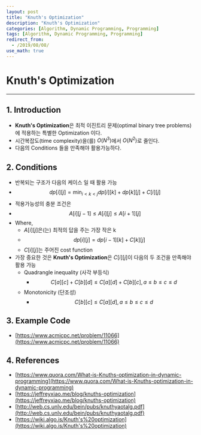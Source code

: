 ```yaml
---
layout: post
title: "Knuth's Optimization"
description: "Knuth's Optimization"
categories: [Algorithm, Dynamic Programming, Programming]
tags: [Algorithm, Dynamic Programming, Programming]
redirect_from:
  - /2019/08/08/
use_math: true
---
```


# Knuth's Optimization

---

## 1. Introduction
- **Knuth's Optimization**은 최적 이진트리 문제(optimal binary tree problems)에 적용하는 특별한 Optimization 이다.
- 시간복잡도(time complexity)을(를) $O(N^3)$에서 $O(N^2)$로 줄인다.
- 다음의 Conditions 들을 만족해야 활용가능하다.

## 2. Conditions
- 반복되는 구조가 다음의 케이스 일 때 활용 가능
- $$ dp[i][j] = \min_{i < k < j}{dp[i][k] + dp[k][j]} + C[i][j] $$
- 적용가능성의 충분 조건은
- $$ A[i][j - 1] \le A[i][j] \le A[i + 1][j] $$
- Where,
  - $A[i][j]$은(는) 최적의 답을 주는 가장 작은 k
  - $$ dp[i][j] = dp[i - 1][k] + C[k][j] $$
  - $C[i][j]$는 주어진 cost function
- 가장 중요한 것은 **Knuth's Optimization**은 $C[i][j]$이 다음의 두 조건을 만족해야 활용 가능
  - Quadrangle inequality (사각 부등식)
    - $$ C[a][c] + C[b][d] \le C[a][d] + C[b][c], a \le b \le c \le d $$
  - Monotonicity (단조성)
    - $$ C[b][c] \le C[a][d], a \le b \le c \le d $$

## 3. Example Code
- [https://www.acmicpc.net/problem/11066](https://www.acmicpc.net/problem/11066)
<script src="https://gist.github.com/bossm0n5t3r/078882c5b916974a3829513f387a0a26.js"></script>

## 4. References
- [https://www.quora.com/What-is-Knuths-optimization-in-dynamic-programming](https://www.quora.com/What-is-Knuths-optimization-in-dynamic-programming)
- [https://jeffreyxiao.me/blog/knuths-optimization](https://jeffreyxiao.me/blog/knuths-optimization)
- [http://web.cs.unlv.edu/bein/pubs/knuthyaotalg.pdf](http://web.cs.unlv.edu/bein/pubs/knuthyaotalg.pdf)
- [https://wiki.algo.is/Knuth's%20optimization](https://wiki.algo.is/Knuth's%20optimization)
